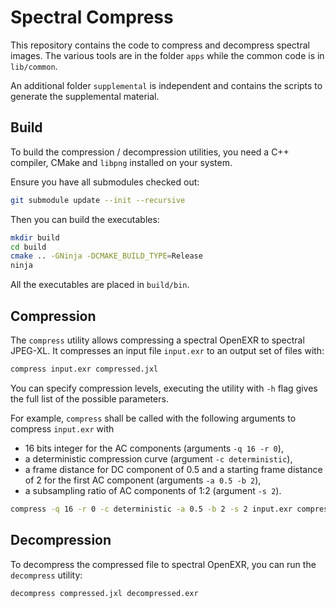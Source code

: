 # Spectral Compress

This repository contains the code to compress and decompress spectral images. The various tools are in the folder `apps` while the common code is in `lib/common`.

An additional folder `supplemental` is independent and contains the scripts to generate the supplemental material.

## Build

To build the compression / decompression utilities, you need a C++ compiler, CMake and `libpng` installed on your system.

Ensure you have all submodules checked out:

```bash
git submodule update --init --recursive
```

Then you can build the executables:

```bash
mkdir build
cd build
cmake .. -GNinja -DCMAKE_BUILD_TYPE=Release
ninja
```

All the executables are placed in `build/bin`.

## Compression

The `compress` utility allows compressing a spectral OpenEXR to spectral JPEG-XL. It compresses an input file `input.exr` to an output set of files with:

```bash
compress input.exr compressed.jxl
```

You can specify compression levels, executing the utility with `-h` flag gives the full list of the possible parameters.

For example, `compress` shall be called with the following arguments to compress `input.exr` with
- 16 bits integer for the AC components (arguments `-q 16 -r 0`),
- a deterministic compression curve (argument `-c deterministic`),
- a frame distance for DC component of 0.5 and a starting frame distance of 2 for the first AC component (arguments `-a 0.5 -b 2`),
- a subsampling ratio of AC components of 1:2 (argument `-s 2`).

```bash
compress -q 16 -r 0 -c deterministic -a 0.5 -b 2 -s 2 input.exr compressed.jxl
```

## Decompression

To decompress the compressed file to spectral OpenEXR, you can run the `decompress` utility:

```bash
decompress compressed.jxl decompressed.exr
```
